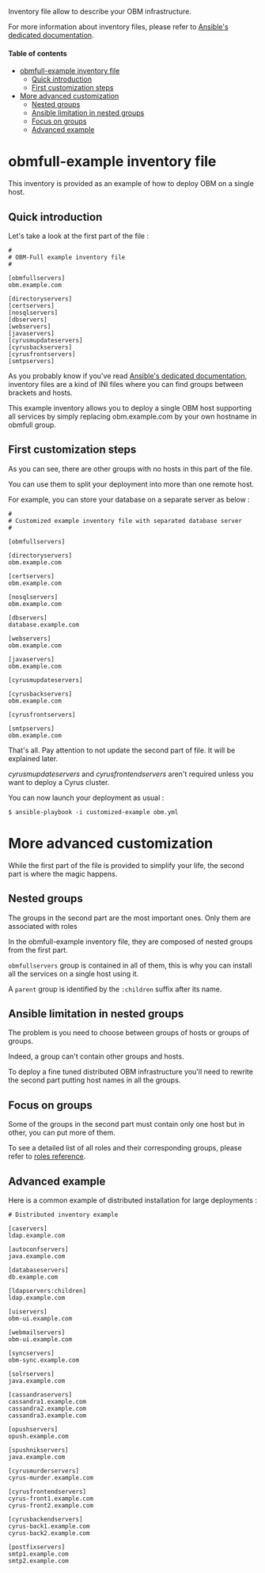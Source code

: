 
Inventory file allow to describe your OBM infrastructure.

For more information about inventory files, please refer to [Ansible's dedicated documentation](http://docs.ansible.com/intro_inventory.html "Inventory on docs.ansible.com").

#### Table of contents

<!-- START doctoc generated TOC please keep comment here to allow auto update -->
<!-- DON'T EDIT THIS SECTION, INSTEAD RE-RUN doctoc TO UPDATE -->

- [obmfull-example inventory file](#obmfull-example-inventory-file)
  - [Quick introduction](#quick-introduction)
  - [First customization steps](#first-customization-steps)
- [More advanced customization](#more-advanced-customization)
  - [Nested groups](#nested-groups)
  - [Ansible limitation in nested groups](#ansible-limitation-in-nested-groups)
  - [Focus on groups](#focus-on-groups)
  - [Advanced example](#advanced-example)

<!-- END doctoc generated TOC please keep comment here to allow auto update -->

<a name="obmfull-example-inventory-file"></a>

obmfull-example inventory file
==========================

This inventory is provided as an example of how to deploy OBM on a single host.

<a name="quick-introduction"></a>

Quick introduction
-------------------------

Let's take a look at the first part of the file :

    #
    # OBM-Full example inventory file
    #

    [obmfullservers]
    obm.example.com

    [directoryservers]
    [certservers]
    [nosqlservers]
    [dbservers]
    [webservers]
    [javaservers]
    [cyrusmupdateservers]
    [cyrusbackservers]
    [cyrusfrontservers]
    [smtpservers]

As you probably know if you've read [Ansible's dedicated documentation](http://docs.ansible.com/intro_inventory.html "Inventory on docs.ansible.com"), inventory files are a kind of INI files where you can find groups between brackets and hosts.

This example inventory allows you to deploy a single OBM host supporting all services by simply replacing obm.example.com by your own hostname in obmfull group.

<a name="first-customization-steps"></a>

First customization steps
-------------------------------------

As you can see, there are other groups with no hosts in this part of the file.

You can use them to split your deployment into more than one remote host.

For example, you can store your database on a separate server as below :

    #
    # Customized example inventory file with separated database server
    #

    [obmfullservers]

    [directoryservers]
    obm.example.com

    [certservers]
    obm.example.com

    [nosqlservers]
    obm.example.com

    [dbservers]
    database.example.com

    [webservers]
    obm.example.com

    [javaservers]
    obm.example.com

    [cyrusmupdateservers]

    [cyrusbackservers]
    obm.example.com

    [cyrusfrontservers]

    [smtpservers]
    obm.example.com

That's all. Pay attention to not update the second part of file. It will be explained later.

*cyrusmupdateservers* and *cyrusfrontendservers* aren't required unless you want to deploy a Cyrus cluster.

You can now launch your deployment as usual :

    $ ansible-playbook -i customized-example obm.yml

<a name="more-advanced-customization"></a>

More advanced customization
=========================

While the first part of the file is provided to simplify your life, the second part is where the magic happens.

<a name="nested-groups"></a>

Nested groups
-------------------

The groups in the second part are the most important ones. Only them are associated with roles

In the obmfull-example inventory file, they are composed of nested groups from the first part.

`obmfullservers` group is contained in all of them, this is why you can install all the services on a single host using it.

A `parent` group is identified by the `:children` suffix after its name.

<a name="ansible-limitation-in-nested-groups"></a>

Ansible limitation in nested groups
-----------------------------------------------

The problem is you need to choose between groups of hosts or groups of groups.

Indeed, a group can't contain other groups and hosts.

To deploy a fine tuned distributed OBM infrastructure you'll need to rewrite the second part putting host names in all the groups.

<a name="focus-on-groups"></a>

Focus on groups
----------------------

Some of the groups in the second part must contain only one host but in other, you can put more of them.

To see a detailed list of all roles and their corresponding groups, please refer to [roles reference](./roles.mkd "Roles reference").

<a name="advanced-example"></a>

Advanced example
-------------------------

Here is a common example of distributed installation for large deployments :

    # Distributed inventory example

    [caservers]
    ldap.example.com

    [autoconfservers]
    java.example.com

    [databaseservers]
    db.example.com

    [ldapservers:children]
    ldap.example.com

    [uiservers]
    obm-ui.example.com

    [webmailservers]
    obm-ui.example.com

    [syncservers]
    obm-sync.example.com

    [solrservers]
    java.example.com

    [cassandraservers]
    cassandra1.example.com
    cassandra2.example.com
    cassandra3.example.com

    [opushservers]
    opush.example.com

    [spushnikservers]
    java.example.com

    [cyrusmurderservers]
    cyrus-murder.example.com

    [cyrusfrontendservers]
    cyrus-front1.example.com
    cyrus-front2.example.com

    [cyrusbackendservers]
    cyrus-back1.example.com
    cyrus-back2.example.com

    [postfixservers]
    smtp1.example.com
    smtp2.example.com
